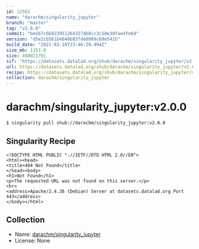```yaml
---
id: 12562
name: "darachm/singularity_jupyter"
branch: "master"
tag: "v2.0.0"
commit: "beeb7c668239512643274b0cc3c10e30fae4fe6d"
version: "d5e2cb561b4840b85fde0999c69e5415"
build_date: "2021-03-10T23:46:29.494Z"
size_mb: 1153.0
size: 460021791
sif: "https://datasets.datalad.org/shub/darachm/singularity_jupyter/v2.0.0/2021-03-10-beeb7c66-d5e2cb56/d5e2cb561b4840b85fde0999c69e5415.sif"
url: https://datasets.datalad.org/shub/darachm/singularity_jupyter/v2.0.0/2021-03-10-beeb7c66-d5e2cb56/
recipe: https://datasets.datalad.org/shub/darachm/singularity_jupyter/v2.0.0/2021-03-10-beeb7c66-d5e2cb56/Singularity
collection: darachm/singularity_jupyter
---
```


# darachm/singularity_jupyter:v2.0.0

```bash
$ singularity pull shub://darachm/singularity_jupyter:v2.0.0
```

## Singularity Recipe

```singularity
<!DOCTYPE HTML PUBLIC "-//IETF//DTD HTML 2.0//EN">
<html><head>
<title>404 Not Found</title>
</head><body>
<h1>Not Found</h1>
<p>The requested URL was not found on this server.</p>
<hr>
<address>Apache/2.4.38 (Debian) Server at datasets.datalad.org Port 443</address>
</body></html>
```

## Collection

 - Name: [darachm/singularity_jupyter](https://github.com/darachm/singularity_jupyter)
 - License: None

